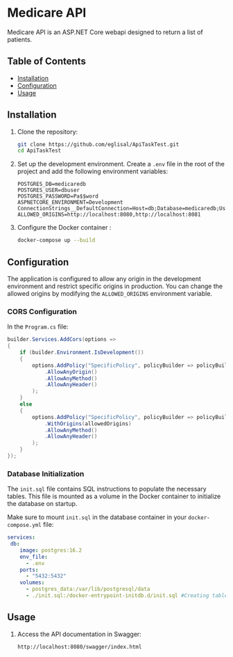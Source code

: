 
# Medicare API

Medicare API is an ASP.NET Core webapi designed to return a list of patients. 

## Table of Contents

- [Installation](#installation)
- [Configuration](#configuration)
- [Usage](#usage)


## Installation

1. Clone the repository:

    ```sh
    git clone https://github.com/eglisal/ApiTaskTest.git
    cd ApiTaskTest
    ```

2. Set up the development environment. Create a `.env` file in the root of the project and add the following environment variables:

    ```env
	POSTGRES_DB=medicaredb
	POSTGRES_USER=dbuser
	POSTGRES_PASSWORD=Pa$$word
	ASPNETCORE_ENVIRONMENT=Development
	ConnectionStrings__DefaultConnection=Host=db;Database=medicaredb;Username=dbuser;Password=Pa$$word
	ALLOWED_ORIGINS=http://localhost:8080,http://localhost:8081
    ```

3. Configure the Docker container :

    ```sh
    docker-compose up --build
    ```

## Configuration

The application is configured to allow any origin in the development environment and restrict specific origins in production. You can change the allowed origins by modifying the `ALLOWED_ORIGINS` environment variable.

### CORS Configuration

In the `Program.cs` file:

```csharp
builder.Services.AddCors(options =>
{
    if (builder.Environment.IsDevelopment())
    {
        options.AddPolicy("SpecificPolicy", policyBuilder => policyBuilder
            .AllowAnyOrigin()
            .AllowAnyMethod()
            .AllowAnyHeader()
        );
    }
    else
    {
        options.AddPolicy("SpecificPolicy", policyBuilder => policyBuilder
            .WithOrigins(allowedOrigins)
            .AllowAnyMethod()
            .AllowAnyHeader()
        );
    }
});
```

### Database Initialization

The `init.sql` file contains SQL instructions to populate the necessary tables. This file is mounted as a volume in the Docker container to initialize the database on startup.


Make sure to mount `init.sql` in the database container in your `docker-compose.yml` file:

```yaml
services:
 db:
    image: postgres:16.2
    env_file:
      - .env
    ports:
      - "5432:5432"
    volumes:
      - postgres_data:/var/lib/postgresql/data
      - ./init.sql:/docker-entrypoint-initdb.d/init.sql #Creating tables.
```

## Usage

1. Access the API documentation in Swagger:

    ```sh
    http://localhost:8080/swagger/index.html
    ```

